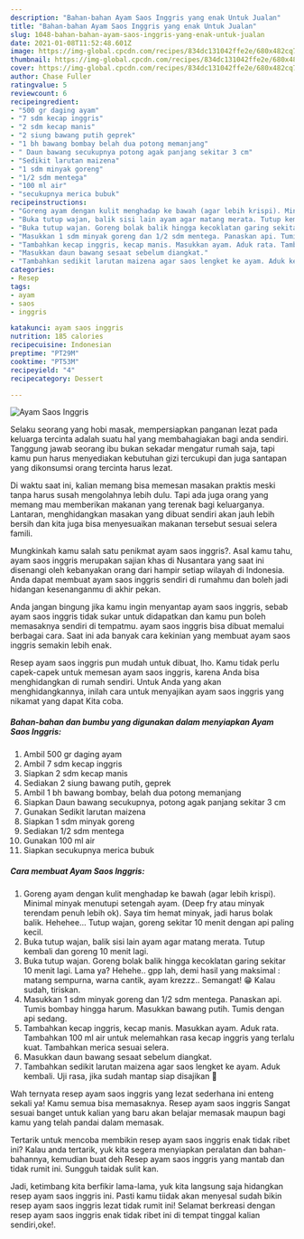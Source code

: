 ```yaml
---
description: "Bahan-bahan Ayam Saos Inggris yang enak Untuk Jualan"
title: "Bahan-bahan Ayam Saos Inggris yang enak Untuk Jualan"
slug: 1048-bahan-bahan-ayam-saos-inggris-yang-enak-untuk-jualan
date: 2021-01-08T11:52:48.601Z
image: https://img-global.cpcdn.com/recipes/834dc131042ffe2e/680x482cq70/ayam-saos-inggris-foto-resep-utama.jpg
thumbnail: https://img-global.cpcdn.com/recipes/834dc131042ffe2e/680x482cq70/ayam-saos-inggris-foto-resep-utama.jpg
cover: https://img-global.cpcdn.com/recipes/834dc131042ffe2e/680x482cq70/ayam-saos-inggris-foto-resep-utama.jpg
author: Chase Fuller
ratingvalue: 5
reviewcount: 6
recipeingredient:
- "500 gr daging ayam"
- "7 sdm kecap inggris"
- "2 sdm kecap manis"
- "2 siung bawang putih geprek"
- "1 bh bawang bombay belah dua potong memanjang"
- " Daun bawang secukupnya potong agak panjang sekitar 3 cm"
- "Sedikit larutan maizena"
- "1 sdm minyak goreng"
- "1/2 sdm mentega"
- "100 ml air"
- "secukupnya merica bubuk"
recipeinstructions:
- "Goreng ayam dengan kulit menghadap ke bawah (agar lebih krispi). Minimal minyak menutupi setengah ayam. (Deep fry atau minyak terendam penuh lebih ok). Saya tim hemat minyak, jadi harus bolak balik. Hehehee... Tutup wajan, goreng sekitar 10 menit dengan api paling kecil."
- "Buka tutup wajan, balik sisi lain ayam agar matang merata. Tutup kembali dan goreng 10 menit lagi."
- "Buka tutup wajan. Goreng bolak balik hingga kecoklatan garing sekitar 10 menit lagi. Lama ya? Hehehe.. gpp lah, demi hasil yang maksimal : matang sempurna, warna cantik, ayam krezzz.. Semangat! 😁 Kalau sudah, tiriskan."
- "Masukkan 1 sdm minyak goreng dan 1/2 sdm mentega. Panaskan api. Tumis bombay hingga harum. Masukkan bawang putih. Tumis dengan api sedang."
- "Tambahkan kecap inggris, kecap manis. Masukkan ayam. Aduk rata. Tambahkan 100 ml air untuk melemahkan rasa kecap inggris yang terlalu kuat. Tambahkan merica sesuai selera."
- "Masukkan daun bawang sesaat sebelum diangkat."
- "Tambahkan sedikit larutan maizena agar saos lengket ke ayam. Aduk kembali. Uji rasa, jika sudah mantap siap disajikan 🤤"
categories:
- Resep
tags:
- ayam
- saos
- inggris

katakunci: ayam saos inggris 
nutrition: 185 calories
recipecuisine: Indonesian
preptime: "PT29M"
cooktime: "PT53M"
recipeyield: "4"
recipecategory: Dessert

---
```



![Ayam Saos Inggris](https://img-global.cpcdn.com/recipes/834dc131042ffe2e/680x482cq70/ayam-saos-inggris-foto-resep-utama.jpg)

Selaku seorang yang hobi masak, mempersiapkan panganan lezat pada keluarga tercinta adalah suatu hal yang membahagiakan bagi anda sendiri. Tanggung jawab seorang ibu bukan sekadar mengatur rumah saja, tapi kamu pun harus menyediakan kebutuhan gizi tercukupi dan juga santapan yang dikonsumsi orang tercinta harus lezat.

Di waktu  saat ini, kalian memang bisa memesan masakan praktis meski tanpa harus susah mengolahnya lebih dulu. Tapi ada juga orang yang memang mau memberikan makanan yang terenak bagi keluarganya. Lantaran, menghidangkan masakan yang dibuat sendiri akan jauh lebih bersih dan kita juga bisa menyesuaikan makanan tersebut sesuai selera famili. 



Mungkinkah kamu salah satu penikmat ayam saos inggris?. Asal kamu tahu, ayam saos inggris merupakan sajian khas di Nusantara yang saat ini disenangi oleh kebanyakan orang dari hampir setiap wilayah di Indonesia. Anda dapat membuat ayam saos inggris sendiri di rumahmu dan boleh jadi hidangan kesenanganmu di akhir pekan.

Anda jangan bingung jika kamu ingin menyantap ayam saos inggris, sebab ayam saos inggris tidak sukar untuk didapatkan dan kamu pun boleh memasaknya sendiri di tempatmu. ayam saos inggris bisa dibuat memalui berbagai cara. Saat ini ada banyak cara kekinian yang membuat ayam saos inggris semakin lebih enak.

Resep ayam saos inggris pun mudah untuk dibuat, lho. Kamu tidak perlu capek-capek untuk memesan ayam saos inggris, karena Anda bisa menghidangkan di rumah sendiri. Untuk Anda yang akan menghidangkannya, inilah cara untuk menyajikan ayam saos inggris yang nikamat yang dapat Kita coba.

<!--inarticleads1-->

##### Bahan-bahan dan bumbu yang digunakan dalam menyiapkan Ayam Saos Inggris:

1. Ambil 500 gr daging ayam
1. Ambil 7 sdm kecap inggris
1. Siapkan 2 sdm kecap manis
1. Sediakan 2 siung bawang putih, geprek
1. Ambil 1 bh bawang bombay, belah dua potong memanjang
1. Siapkan  Daun bawang secukupnya, potong agak panjang sekitar 3 cm
1. Gunakan Sedikit larutan maizena
1. Siapkan 1 sdm minyak goreng
1. Sediakan 1/2 sdm mentega
1. Gunakan 100 ml air
1. Siapkan secukupnya merica bubuk




<!--inarticleads2-->

##### Cara membuat Ayam Saos Inggris:

1. Goreng ayam dengan kulit menghadap ke bawah (agar lebih krispi). Minimal minyak menutupi setengah ayam. (Deep fry atau minyak terendam penuh lebih ok). Saya tim hemat minyak, jadi harus bolak balik. Hehehee... Tutup wajan, goreng sekitar 10 menit dengan api paling kecil.
1. Buka tutup wajan, balik sisi lain ayam agar matang merata. Tutup kembali dan goreng 10 menit lagi.
1. Buka tutup wajan. Goreng bolak balik hingga kecoklatan garing sekitar 10 menit lagi. Lama ya? Hehehe.. gpp lah, demi hasil yang maksimal : matang sempurna, warna cantik, ayam krezzz.. Semangat! 😁 Kalau sudah, tiriskan.
1. Masukkan 1 sdm minyak goreng dan 1/2 sdm mentega. Panaskan api. Tumis bombay hingga harum. Masukkan bawang putih. Tumis dengan api sedang.
1. Tambahkan kecap inggris, kecap manis. Masukkan ayam. Aduk rata. Tambahkan 100 ml air untuk melemahkan rasa kecap inggris yang terlalu kuat. Tambahkan merica sesuai selera.
1. Masukkan daun bawang sesaat sebelum diangkat.
1. Tambahkan sedikit larutan maizena agar saos lengket ke ayam. Aduk kembali. Uji rasa, jika sudah mantap siap disajikan 🤤




Wah ternyata resep ayam saos inggris yang lezat sederhana ini enteng sekali ya! Kamu semua bisa memasaknya. Resep ayam saos inggris Sangat sesuai banget untuk kalian yang baru akan belajar memasak maupun bagi kamu yang telah pandai dalam memasak.

Tertarik untuk mencoba membikin resep ayam saos inggris enak tidak ribet ini? Kalau anda tertarik, yuk kita segera menyiapkan peralatan dan bahan-bahannya, kemudian buat deh Resep ayam saos inggris yang mantab dan tidak rumit ini. Sungguh taidak sulit kan. 

Jadi, ketimbang kita berfikir lama-lama, yuk kita langsung saja hidangkan resep ayam saos inggris ini. Pasti kamu tiidak akan menyesal sudah bikin resep ayam saos inggris lezat tidak rumit ini! Selamat berkreasi dengan resep ayam saos inggris enak tidak ribet ini di tempat tinggal kalian sendiri,oke!.

